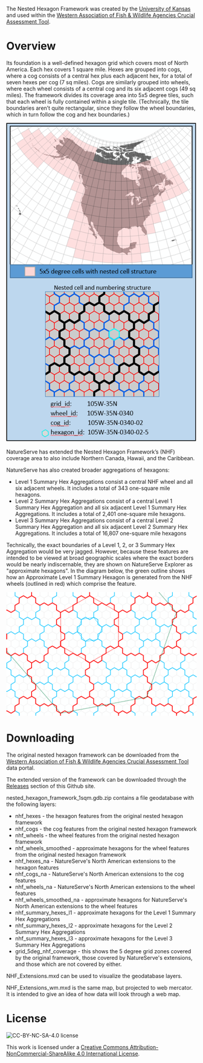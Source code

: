 The Nested Hexagon Framework was created by the [University of Kansas](http://kars.ku.edu/) and used within the [Western Association of Fish & Wildlife Agencies Crucial Assessment Tool](https://www.wafwachat.org/).

# Overview #

Its foundation is a well-defined hexagon grid which covers most of North America. Each hex covers 1 square mile. Hexes are grouped into cogs, where a cog consists of a central hex plus each adjacent hex, for a total of seven hexes per cog (7 sq miles). Cogs are similarly grouped into wheels, where each wheel consists of a central cog and its six adjacent cogs (49 sq miles). The framework divides its coverage area into 5x5 degree tiles, such that each wheel is fully contained within a single tile. (Technically, the tile boundaries aren’t quite rectangular, since they follow the wheel boundaries, which in turn follow the cog and hex boundaries.)

![Overview of the Nested Hexagaon Framework](images/nhf_grids.png)

NatureServe has extended the Nested Hexagon Framework’s (NHF) coverage area to also include Northern Canada, Hawaii, and the Caribbean.

NatureServe has also created broader aggregations of hexagons:

- Level 1 Summary Hex Aggregations consist a central NHF wheel and all six adjacent wheels. It includes a total of 343 one-square mile hexagons.
- Level 2 Summary Hex Aggregations consist of a central Level 1 Summary Hex Aggregation and all six adjacent Level 1 Summary Hex Aggregations. It includes a total of 2,401 one-square mile hexagons.
- Level 3 Summary Hex Aggregations consist of a central Level 2 Summary Hex Aggregation and all six adjacent Level 2 Summary Hex Aggregations. It includes a total of 16,807 one-square mile hexagons

Technically, the exact boundaries of a Level 1, 2, or 3 Summary Hex Aggregation would be very jagged. However, because these features are intended to be viewed at broad geographic scales where the exact borders would be nearly indiscernable, they are shown on NatureServe Explorer as "approximate hexagons". In the diagram below, the green outline shows how an Approximate Level 1 Summary Hexagon is generated from the NHF wheels (outlined in red) which comprise the feature.


![Summary Hex Aggregations and Approximations](images/nhf_approximate_hexes.png)

# Downloading #

The original nested hexagon framework can be downloaded from the [Western Association of Fish & Wildlife Agencies Crucial Assessment Tool](https://www.wafwachat.org/) data portal.

The extended version of the framework can be downloaded through the [Releases](releases) section of this Github site.

nested_hexagon_framework_1sqm.gdb.zip contains a file geodatabase with the following layers:

- nhf_hexes - the hexagon features from the original nested hexagon framework
- nhf_cogs - the cog features from the original nested hexagon framework
- nhf_wheels - the wheel features from the original nested hexagon framework
- nhf_wheels_smoothed - approximate hexagons for the wheel features from the original nested hexagon framework
- nhf_hexes_na - NatureServe's North American extensions to the hexagon features
- nhf_cogs_na - NatureServe's North American extensions to the cog features
- nhf_wheels_na - NatureServe's North American extensions to the wheel features
- nhf_wheels_smoothed_na - approximate hexagons for NatureServe's North American extensions to the wheel features
- nhf_summary_hexes_l1 - approximate hexagons for the Level 1 Summary Hex Aggregations 
- nhf_summary_hexes_l2 - approximate hexagons for the Level 2 Summary Hex Aggregations
- nhf_summary_hexes_l3 - approximate hexagons for the Level 3 Summary Hex Aggregations
- grid_5deg_nhf_coverage - this shows the 5 degree grid zones covered by the original framework, those covered by NatureServe's extensions, and those which are not covered by either.

NHF_Extensions.mxd can be used to visualize the geodatabase layers.

NHF_Extensions_wm.mxd is the same map, but projected to web mercator. It is intended to give an idea of how data will look through a web map.


# License #

![CC-BY-NC-SA-4.0 license](https://i.creativecommons.org/l/by-nc-sa/4.0/88x31.png)

This work is licensed under a [Creative Commons Attribution-NonCommercial-ShareAlike 4.0 International License](http://creativecommons.org/licenses/by-nc-sa/4.0/).


